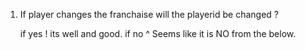 1. If player changes the franchaise will the playerid be changed ?

    if yes ! its well and good.
    if no  ^ 
Seems like it is NO from the below.

<?xml version="1.0" encoding="UTF-8"?>
<players sport="cricket" updated="19.11.2018 05:25:23">
	<player id="44408">
		<name><![CDATA[Tumelo Bodibe]]></name>
		<country><![CDATA[South Africa]]></country>
		<born><![CDATA[November 22, 1987, Gauteng]]></born>
		<age><![CDATA[30 years 362 days]]></age>
		<teams><![CDATA[Easterns]]></teams>
		<playing_role><![CDATA[]]></playing_role>
		<batting_style><![CDATA[Right-hand bat]]></batting_style>
		<bowling_style><![CDATA[]]></bowling_style>
		<stats>
			<batting_fielding>
				<type name="First-class" matches="136" innings="238" not_outs="17" runs="5362" highest_inning_score="148" batting_average="24.26" balls_faces="11288" sr="47.50" hundreds_scored="3" fifties_scored="28" boundary_fours="" boundary_sixiers="" catches_taken="195" stumpings_made="13" />
				<type name="List A" matches="101" innings="93" not_outs="13" runs="1655" highest_inning_score="93" batting_average="20.68" balls_faces="2581" sr="64.12" hundreds_scored="0" fifties_scored="6" boundary_fours="" boundary_sixiers="" catches_taken="67" stumpings_made="17" />
				<type name="T20s" matches="46" innings="40" not_outs="7" runs="548" highest_inning_score="50" batting_average="16.60" balls_faces="539" sr="101.66" hundreds_scored="0" fifties_scored="1" boundary_fours="41" boundary_sixiers="13" catches_taken="22" stumpings_made="1" />
			</batting_fielding>
			<bowling>
				<type name="First-class" matches="136" innings="" balls="16" runs="12" wickets="1" best_inning_bowling="1/1" best_match_bowling="1/1" average="12.00" economy_rate="4.50" sr="16.0" four_wickets_in_inn="0" five_wickets_in_inn="0" ten_wickets_in_match="0" />
				<type name="List A" matches="101" innings="-" balls="-" runs="-" wickets="-" best_inning_bowling="-" best_match_bowling="-" average="-" economy_rate="-" sr="-" four_wickets_in_inn="-" five_wickets_in_inn="-" ten_wickets_in_match="-" />
				<type name="T20s" matches="46" innings="-" balls="-" runs="-" wickets="-" best_inning_bowling="-" best_match_bowling="-" average="-" economy_rate="-" sr="-" four_wickets_in_inn="-" five_wickets_in_inn="-" ten_wickets_in_match="-" />
			</bowling>
		</stats>
	</player>
</players>